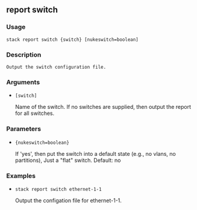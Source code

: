 ## report switch

### Usage

`stack report switch {switch} [nukeswitch=boolean]`

### Description


	Output the switch configuration file.

	

### Arguments

* `[switch]`

   Name of the switch. If no switches are supplied, then output the report for all switches.


### Parameters
* `{nukeswitch=boolean}`

   If 'yes', then put the switch into a default state (e.g., no vlans, no partitions),
	Just a "flat" switch.
	Default: no

### Examples

* `stack report switch ethernet-1-1`

   Output the configation file for ethernet-1-1.



